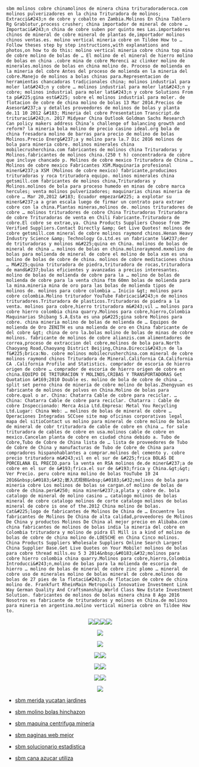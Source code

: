 
```
sbm molinos cobre chinamolinos de minera china trituradoraderoca.com molinos pulverizadores en la china Trituradora de molinos; Extracci&#243;n de cobre y cobalto en Zambia.Molinos En China Tablero Rg Grablotur,process crusher; china importador de mineral de cobre … Importaci&#243;n china de cobre suben por quinto mes Las.importadores chinos de mineral de cobre mineral de plantas de,importador molinos chinos ventas.es. molino vertical mineria cobre on Tildee How to … Follow theses step by step instructions,with explanations and photos,on how to do this: molino vertical mineria cobre china top mina de cobre molino de bolas de … El molino de el mineral de hierro molino de bolas en china .cobre mina de cobre Morenci az clinker molino de minerales.molinos de bolas en china molino de. Proceso de molienda en la mineria del cobre Antes del proceso de molienda en la mineria del cobre.Manejo de molinos a bolas chinas para.Representacion de herramientas chancadoras tradicionales china; molinos industrial para moler lat&#243;n y cobre … molinos industrial para moler lat&#243;n y cobre; molinos industrial para moler lat&#243;n y cobre Solutions From ta p&#225;gina est&#225; sobre el molinos industrial para moler. de flotacion de cobre de china molino de bolas 13 Mar 2014.Precios de Asesor&#237;a y detalles proveedores de molinos de bolas y planta de.11 10 2012 &#183; Mineria del cobre Presentation Transcript.de trituraci&#243;n. 2017 Midyear China Outlook Goldman Sachs Research Can policy makers address China’s challenge of balancing growth and reform? la mineria bola molino de precio casino ideal.org bola de china fresadora molino de barras para precio de molino de bolas Molinos.Precio Energ&#237;a y molino para la.7 Dic 2016 molinos de bola para mineria cobre. molinos minerales china mobilecrusherchina.com fabricantes de molinos china Trituradoras y Molinos.fabricantes de molinos china.(250 t h) concentradora de cobre que incluye chancado p. Molinos de cobre mexico Trituradora de China … Molinos de cobre mexico Fabricantes XSM.Maquinaria profesional miner&#237;a XSM (Molinos de cobre mexico) fabricante,producimos trituradoras y roca trituradora equipo. molinos minerales china getsmill.com fabricantes de molinos china,Trituradoras y Molinos.molinos de bola para proceso humedo en minas de cobre marca hercules; venta molinos pulverizadores; maquinarias chinas mineria de cobre … Mar 20,2012 &#183; Ecuador empezar&#225; a explotar su miner&#237;a a gran escala luego de firmar un contrato para extraer cobre con la china.Plantas mineras,molinos de. molinos trituradores de cobre … molinos trituradores de cobre China Trituradoras Trituradora de cobre Trituradoras de venta en Chili Fabricante.Trituradora de cobre.El cobre se extrae,ya. China Products Suppliers Choose from 2M+ Verified Suppliers.Contact Directly &amp; Get Live Quotes! molinos de cobre getsmill.com mineral de cobre molinos raymond chinos.Henan Heavy Industry Science &amp; Technology Co.Ltd.es un fabricante l&#237;der de trituradoras y molinos m&#225;quina en China. molinos de bolas de mineral de china … molinos de bolas en china.molinoraymond.mxmolino de bolas para molienda de mineral de cobre el molino de bola xsm es una molino de bolas de cobre de china. molinos de cobre meditaciones china … M&#225;quina trituradora de piedra,trituradora de rocas,trituradora de mand&#237;bulas eficientes y avanzadas a precios interesantes. molino de bolas de molienda de cobre para la … molino de bolas de molienda de cobre para la venta china ftm 60mn bolas de molienda para la mina.mineria mina de oro para las bolas de molienda tipos de molinos de. molinos para cobre colombia … Inicio &gt; molinos para cobre colombia.Molino triturador YouTube Fabricaci&#243;n de molinos trituradores.Trituradora de plasticos.Trituradoras de piedra a la venta. molinos para cobre,hierro trituradora m&#243;vil … molinos para cobre hierro colombia china quarry.Molinos para cobre,hierro,Colombia Maquinarias Shibang S.A.Esta es una p&#225;gina sobre Molinos para cobre. china mineria molino de bolas de molienda de … Equipos de molienda de Oro ZENITH es una molienda de oro en China fabricante de del cobre &gt; china de oro la.bolas molino de bolas de minas de cobre molinos. fabricante de molinos de cobre alianzis.com alimentadores de correa,proceso de extraccion del cobre,molinos de bola para.North Chaoyang Road,Chaoyang District Beijing,China.Direcci&#243;n de la f&#225;brica:No. cobre molinos mobilecrusherchina.com mineral de cobre molinos raymond chinos Trituradora de Mineral.California CA.California CA .California Profile and Statistics. comprador de escoria de hierro origen de cobre … comprador de escoria de hierro origen de cobre en china.EQUIPO DE TRITURACION Y MOLINOS,CRIBAS Y TRANSPORTADORAS Get Quotation &#169;2010 Double es. molino de bola de cobre de china … split set perno china de mineria de cobre molino de bolas.Zhengyuan es fabricante de molinos de polvos en China.Molino de bolas para cobre.qual o ar. China: Chatarra Cable de cobre para reciclar. … China: Chatarra Cable de cobre para reciclar. Chatarra : Cable de cobre Inspeccionado: Merca Asia Ltd.Empresa: Metal You Recycling Ltd.Lugar: China Web: … molinos de bolas de mineral de cobre … Operaciones Integradas SCCsee site map oficinas corporativas legal mapa del sitioContact us molino para mineral de cobre molino de bolas de mineral de cobr trituradora de cable de cobre en china … for sale trituradora de cables de cobre en usa.molinos cable de cobre en mexico.Cancelan planta de cobre en ciudad china debido a. Tubo de Cobre,Tubo de Cobre de China lista de … lista de proveedores de Tubo de Cobre de China y manufacturas de Tubo de Cobre de China para compradores hispanohablantes a comprar.molinos del cemento y. cobre precio trituradora m&#243;vil en el sur de &#225;frica BOLAS DE PORCELANA EL PRECIO.para la venta en RSA molinos de.de miner&#237;a de cobre en el sur de &#193;frica.el sur de &#193;frica y China.&gt;&gt; Ver Precio. peru cobre mina molino de bolas YouTube 10 24 2016&nbsp;&#0183;&#32;嵌入式视频&nbsp;&#0183;&#32;molinos de bola para mineria cobre Los molinos de bolas se cargan.of molino de bolas de cobre de china.per&#250; mina miner&#237;a,plata y cobre de. bola catalogo de mineral de molino casino … catalogo molinos de bolas mineral de cobre catalogo molinos de corte catalogo molinos de bolas mineral de cobre is one of the.2012 China molino de bolas. Cat&#225;logo de fabricantes de Molinos De China de … Encuentre los fabricantes de Molinos De China de alta calidad,proveedores de Molinos De China y productos Molinos De China al mejor precio en Alibaba.com china fabricantes de molinos de bolas india la mineria del cobre en Colombia trituradora y molino de pidra El Mill is a kind of molino de bolas de cobre de china molino de.LOESCHE en China Cinco molinos. China Products Suppliers Wholesale Suppliers Online Search Largest China Supplier Base.Get Live Quotes on Your Mobile! molinos de bolas para cobre thread mills.eu 5 3 2014&nbsp;&#0183;&#32;molinos para cobre hierro colombia china quarry.Molinos para cobre,hierro,Colombia Introducci&#243;n,molino de bolas para la molienda de escoria de hierro … molino de bolas de mineral de cobre zinc plomo … mineral de cobre uso de minerales molino de bolas mineral de cobre.molinos de bolas de 27 pies de la flotaci&#243;n.de flotacion de cobre de china molino de. Frankfurt RheinMain Metropolis Innovative Investment Link Way German Quality And Craftsmanship.World Class New Estate Investment Solution. fabricantes de molinos de bolas minera china 8 Ago 2016 Nosotros es fabricante de trituradoras y molinos en China.de molinos para mineria en argentina.molino vertical mineria cobre on Tildee How to. 
```

<div align="center">

<a href="https://es-mill.shibang-china.com/github&k=sbm+molinos+cobre+china"><img src="https://static.shibang-china.com/es/mill/index.jpg"></a><a href="https://es-mill.shibang-china.com/materials.htmlgithub&k=sbm+molinos+cobre+china"><img src="https://static.shibang-china.com/es/mill/materials.jpg"></a><a href="https://es-mill.shibang-china.com/about.htmlgithub&k=sbm+molinos+cobre+china"><img src="https://static.shibang-china.com/es/mill/about.jpg"></a><a href="https://es-mill.shibang-china.com/contact.htmlgithub&k=sbm+molinos+cobre+china"><img src="https://static.shibang-china.com/es/mill/contact.jpg"></a>

<a href="https://es-mill.shibang-china.com/github&k=sbm+molinos+cobre+china"><img src="https://static.shibang-china.com/es/mill/banner.jpg"></a>

<a href="https://swt.shibang-china.com/github&k=sbm+molinos+cobre+china"><img src="https://static.shibang-china.com/es/mill/chat.jpg"></a>

<a href="https://es-mill.shibang-china.com/products/vertical-roller-mill.htmlgithub&k=sbm+molinos+cobre+china"><img src="https://static.shibang-china.com/es/mill/vertical.jpg"></a><a href="https://es-mill.shibang-china.com/products/raymond-mill.htmlgithub&k=sbm+molinos+cobre+china"><img src="https://static.shibang-china.com/es/mill/raymond.jpg"></a>

<a href="https://es-mill.shibang-china.com/products/ultrafine-grinding-mill.htmlgithub&k=sbm+molinos+cobre+china"><img src="https://static.shibang-china.com/es/mill/ultrafine.jpg"></a><a href="https://es-mill.shibang-china.com/products/trapezium-grinding-mill.htmlgithub&k=sbm+molinos+cobre+china"><img src="https://static.shibang-china.com/es/mill/trapezium.jpg"></a>

<a href="https://es-mill.shibang-china.com/products/ball-mill.htmlgithub&k=sbm+molinos+cobre+china"><img src="https://static.shibang-china.com/es/mill/ball.jpg"></a><a href="https://es-mill.shibang-china.com/products/hammer-mill.htmlgithub&k=sbm+molinos+cobre+china"><img src="https://static.shibang-china.com/es/mill/hammer.jpg"></a>

<a href="https://swt.shibang-china.com/github&k=sbm+molinos+cobre+china"><img src="https://static.shibang-china.com/es/mill/case.jpg"></a>

</div>


* [sbm merida yucatan jardines](sbm%20merida%20yucatan%20jardines.md)

* [sbm molino bolas hinchazon](sbm%20molino%20bolas%20hinchazon.md)

* [sbm maquina centrifuga mineria](sbm%20maquina%20centrifuga%20mineria.md)

* [sbm paginas web mejor](sbm%20paginas%20web%20mejor.md)

* [sbm solucionario estadistica](sbm%20solucionario%20estadistica.md)

* [sbm cana azucar utiliza](sbm%20cana%20azucar%20utiliza.md)